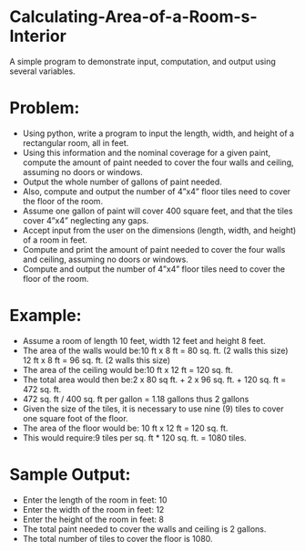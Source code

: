 # Calculating-Area-of-a-Room-s-Interior
A simple program to demonstrate input, computation, and output using several variables.


# Problem: 
- Using python, write a program to input the length, width, and height of a rectangular room, all in feet.
- Using this information and the nominal coverage for a given paint, compute the amount of paint needed to cover the four walls and ceiling, assuming no doors or windows.
- Output the whole number of gallons of paint needed. 
- Also, compute and output the number of 4”x4” floor tiles need to cover the floor of the room. 
- Assume one gallon of paint will cover 400 square feet, and that the tiles cover 4”x4” neglecting any gaps.
- Accept input from the user on the dimensions (length, width, and height) of a room in feet.
- Compute and print the amount of paint needed to cover the four walls and ceiling, assuming no doors or windows.
- Compute and output the number of 4”x4” floor tiles need to cover the floor of the room. 
# Example:
- Assume a room of length 10 feet, width 12 feet and height 8 feet. 
- The area of the walls would be:10 ft x 8 ft = 80 sq. ft. (2 walls this size) 12 ft x 8 ft = 96 sq. ft. (2 walls this size) 
- The area of the ceiling would be:10 ft x 12 ft = 120 sq. ft. 
- The total area would then be:2 x 80 sq ft. + 2 x 96 sq. ft. + 120 sq. ft = 472 sq. ft. 
- 472 sq. ft / 400 sq. ft per gallon = 1.18 gallons thus 2 gallons
- Given the size of the tiles, it is necessary to use nine (9) tiles to cover one square foot of the floor.
- The area of the floor would be: 10 ft x 12 ft = 120 sq. ft. 
- This would require:9 tiles per sq. ft * 120 sq. ft. = 1080 tiles. 
# Sample Output:
- Enter the length of the room in feet: 10 
- Enter the width of the room in feet: 12 
- Enter the height of the room in feet: 8 
- The total paint needed to cover the walls and ceiling is 2 gallons. 
- The total number of tiles to cover the floor is 1080.
